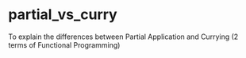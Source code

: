 # partial_vs_curry
To explain the differences between Partial Application and Currying (2 terms of Functional Programming)
